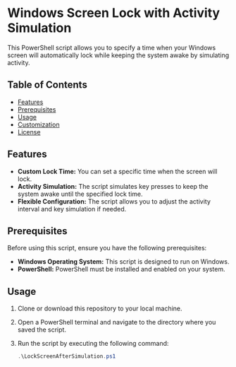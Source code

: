 # Windows Screen Lock with Activity Simulation

This PowerShell script allows you to specify a time when your Windows screen will automatically lock while keeping the system awake by simulating activity.

## Table of Contents

- [Features](#features)
- [Prerequisites](#prerequisites)
- [Usage](#usage)
- [Customization](#customization)
- [License](#license)

## Features

- **Custom Lock Time:** You can set a specific time when the screen will lock.
- **Activity Simulation:** The script simulates key presses to keep the system awake until the specified lock time.
- **Flexible Configuration:** The script allows you to adjust the activity interval and key simulation if needed.

## Prerequisites

Before using this script, ensure you have the following prerequisites:

- **Windows Operating System:** This script is designed to run on Windows.
- **PowerShell:** PowerShell must be installed and enabled on your system.

## Usage

1. Clone or download this repository to your local machine.

2. Open a PowerShell terminal and navigate to the directory where you saved the script.

3. Run the script by executing the following command:

   ```powershell
   .\LockScreenAfterSimulation.ps1

